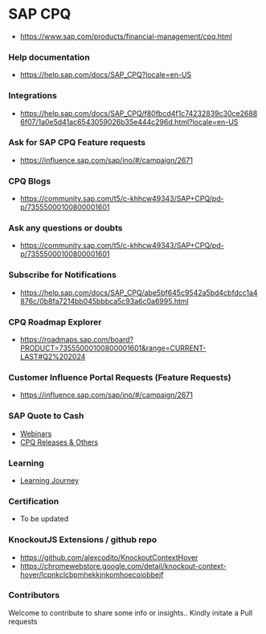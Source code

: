 # SAP CPQ

* https://www.sap.com/products/financial-management/cpq.html

### Help documentation
* https://help.sap.com/docs/SAP_CPQ?locale=en-US

### Integrations
* https://help.sap.com/docs/SAP_CPQ/f80fbcd4f1c74232839c30ce26886f07/1a0e5d41ac6543059026b35e444c296d.html?locale=en-US

### Ask for SAP CPQ Feature requests
* https://influence.sap.com/sap/ino/#/campaign/2671

### CPQ Blogs
* https://community.sap.com/t5/c-khhcw49343/SAP+CPQ/pd-p/73555000100800001601

### Ask any questions or doubts
* https://community.sap.com/t5/c-khhcw49343/SAP+CPQ/pd-p/73555000100800001601

### Subscribe for Notifications
* https://help.sap.com/docs/SAP_CPQ/abe5bf645c9542a5bd4cbfdcc1a4876c/0b8fa7214bb045bbbca5c93a6c0a6995.html

### CPQ Roadmap Explorer
* https://roadmaps.sap.com/board?PRODUCT=73555000100800001601&range=CURRENT-LAST#Q2%202024

### Customer Influence Portal Requests (Feature Requests)
* https://influence.sap.com/sap/ino/#/campaign/2671

### SAP Quote to Cash
* [Webinars](https://gateway.on24.com/wcc/eh/4322431/group/127479/sap-quote-to-cash-solutions)
* [CPQ Releases & Others](https://gateway.on24.com/wcc/eh/4322431/category/127475/configure-price-and-quote)

### Learning
* [Learning Journey](https://learning.sap.com/learning-journeys/implementing-sap-cpq)

### Certification
* To be updated


### KnockoutJS Extensions / github repo
* https://github.com/alexcodito/KnockoutContextHover
* https://chromewebstore.google.com/detail/knockout-context-hover/lcpnkclcbpmhekkjnkomhoecoiobbejf



### Contributors
Welcome to contribute to share some info or insights.. Kindly initate a Pull requests
